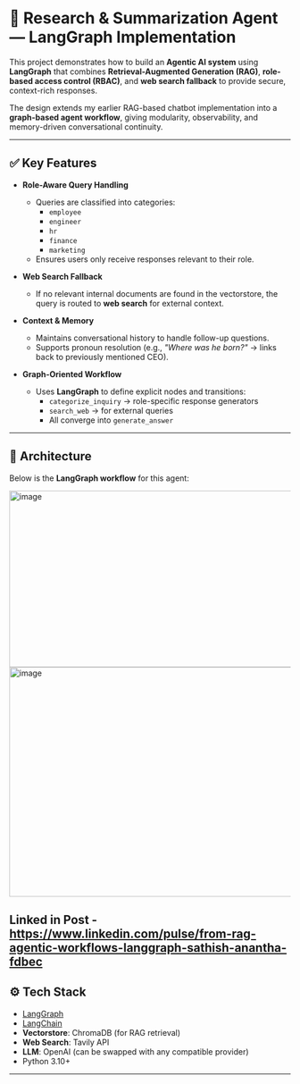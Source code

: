# 🔹 Research & Summarization Agent — LangGraph Implementation

This project demonstrates how to build an **Agentic AI system** using **LangGraph** that combines **Retrieval-Augmented Generation (RAG)**, **role-based access control (RBAC)**, and **web search fallback** to provide secure, context-rich responses.  

The design extends my earlier RAG-based chatbot implementation into a **graph-based agent workflow**, giving modularity, observability, and memory-driven conversational continuity.  

---

## ✅ Key Features

- **Role-Aware Query Handling**  
  - Queries are classified into categories:  
    - `employee`  
    - `engineer`  
    - `hr`  
    - `finance`  
    - `marketing`  
  - Ensures users only receive responses relevant to their role.

- **Web Search Fallback**  
  - If no relevant internal documents are found in the vectorstore, the query is routed to **web search** for external context.

- **Context & Memory**  
  - Maintains conversational history to handle follow-up questions.  
  - Supports pronoun resolution (e.g., *"Where was he born?"* → links back to previously mentioned CEO).

- **Graph-Oriented Workflow**  
  - Uses **LangGraph** to define explicit nodes and transitions:  
    - `categorize_inquiry` → role-specific response generators  
    - `search_web` → for external queries  
    - All converge into `generate_answer`  

---

## 🔹 Architecture

Below is the **LangGraph workflow** for this agent:  

<img width="551" height="316" alt="image" src="https://github.com/user-attachments/assets/ecb03572-0fc7-4cb0-ac05-1aae675e9d30" />

<img width="1266" height="411" alt="image" src="https://github.com/user-attachments/assets/cf0b9581-9ac4-4e76-a371-78df48cf3aa8" />

Linked in Post -  https://www.linkedin.com/pulse/from-rag-agentic-workflows-langgraph-sathish-anantha-fdbec
---

## ⚙️ Tech Stack

- [LangGraph](https://github.com/langchain-ai/langgraph)  
- [LangChain](https://github.com/langchain-ai/langchain)  
- **Vectorstore**: ChromaDB (for RAG retrieval)  
- **Web Search**: Tavily API  
- **LLM**: OpenAI (can be swapped with any compatible provider)  
- Python 3.10+

---
  


